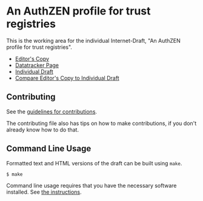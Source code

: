 <!-- regenerate: on (set to off if you edit this file) -->

# An AuthZEN profile for trust registries

This is the working area for the individual Internet-Draft, "An AuthZEN profile for trust registries".

* [Editor's Copy](https://leifj.github.io/draft-johansson-authzen-trust/#go.draft-johansson-authzen-trust.html)
* [Datatracker Page](https://datatracker.ietf.org/doc/draft-johansson-authzen-trust)
* [Individual Draft](https://datatracker.ietf.org/doc/html/draft-johansson-authzen-trust)
* [Compare Editor's Copy to Individual Draft](https://leifj.github.io/draft-johansson-authzen-trust/#go.draft-johansson-authzen-trust.diff)


## Contributing

See the
[guidelines for contributions](https://github.com/leifj/draft-johansson-authzen-trust/blob/main/CONTRIBUTING.md).

The contributing file also has tips on how to make contributions, if you
don't already know how to do that.

## Command Line Usage

Formatted text and HTML versions of the draft can be built using `make`.

```sh
$ make
```

Command line usage requires that you have the necessary software installed.  See
[the instructions](https://github.com/martinthomson/i-d-template/blob/main/doc/SETUP.md).

